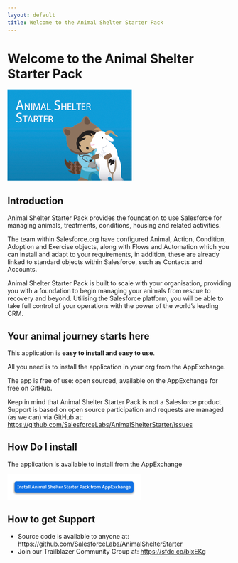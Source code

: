 ```yaml
---
layout: default
title: Welcome to the Animal Shelter Starter Pack
---
```



# Welcome to the Animal Shelter Starter Pack

![Animal Shelter Starter Logo](./images/Animal_Shelter_Starter.png)

## Introduction

Animal Shelter Starter Pack provides the foundation to use Salesforce for managing animals, treatments, conditions, housing and related activities.

The team within Salesforce.org have configured Animal, Action, Condition, Adoption and Exercise objects, along with Flows and Automation which you can install and adapt to your requirements, in addition, these are already linked to standard objects within Salesforce, such as Contacts and Accounts.

Animal Shelter Starter Pack is built to scale with your organisation, providing you with a foundation to begin managing your animals from rescue to recovery and beyond. Utilising the Salesforce platform, you will be able to take full control of your operations with the power of the world’s leading CRM.

## Your animal journey starts here

This application is **easy to install and easy to use**.
 
All you need is to install the application in your org from the AppExchange.

The app is free of use: open sourced, available on the AppExchange for free on GitHub.

Keep in mind that Animal Shelter Starter Pack is not a Salesforce product.  Support is based on open source participation and requests are managed (as we can) via GitHub at:  https://github.com/SalesforceLabs/AnimalShelterStarter/issues

## How Do I install
The application is available to install from the AppExchange

<a href="https://sfdc.co/btyOTa"><img width="300" src="./images/Install_from_AppExchange.png" alt="Install from AppExchange"></a><br/>

## How to get Support

- Source code is available to anyone at: https://github.com/SalesforceLabs/AnimalShelterStarter
- Join our Trailblazer Community Group at: https://sfdc.co/bixEKg




